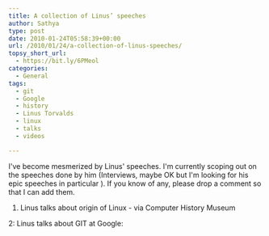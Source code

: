 ```yaml
---
title: A collection of Linus’ speeches
author: Sathya
type: post
date: 2010-01-24T05:58:39+00:00
url: /2010/01/24/a-collection-of-linus-speeches/
topsy_short_url:
  - https://bit.ly/6PMeol
categories:
  - General
tags:
  - git
  - Google
  - history
  - Linus Torvalds
  - linux
  - talks
  - videos

---
```

I've become mesmerized by Linus' speeches. I'm currently scoping out on the speeches done by him (Interviews, maybe OK but I'm looking for his epic speeches in particular ). If you know of any, please drop a comment so that I can add them.

<!--more-->


  
1. Linus talks about origin of Linux - via Computer History Museum
  


2: Linus talks about GIT at Google:
